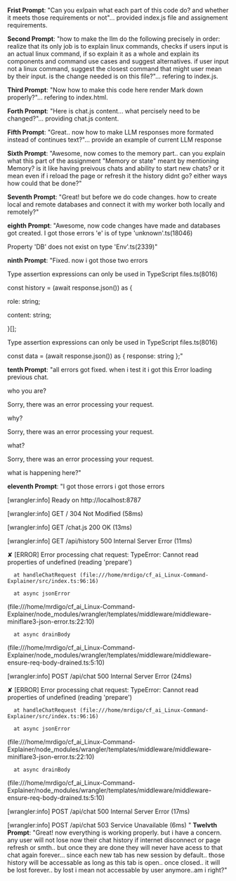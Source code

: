 **Frist Prompt**: "Can you exlpain what each part of this code do? and whether it meets those requirements or not"... provided index.js file and
assignement requirements.

**Second Prompt**: "how to make the llm do the following precisely in order: realize that its only job is to explain linux commands, checks if users input is an actual linux command, if so explain it as a whole and explain its components and command use cases and suggest alternatives. if user input not a linux command, suggest the closest command that might user mean by their input. is the change needed is on this file?"... refering to index.js.

**Third Prompt**: "Now how to make this code here render Mark down properly?"... refering to index.html.

**Forth Prompt**: "Here is chat.js content... what percisely need to be changed?"... providing chat.js content.

**Fifth Prompt**: "Great.. now how to make LLM responses more formated instead of continues text?"... provide an example of current LLM response

**Sixth Prompt**: "Awesome, now comes to the memory part.. can you explain what this part of the assignment "Memory or state" meant by mentioning Memory? is it like having preivous chats and ability to start new chats? or it mean even if i reload the page or refresh it the history didnt go? either ways how could that be done?"

**Seventh Prompt**: "Great! but before we do code changes. how to create local and remote databases and connect it with my worker both locally and remotely?"

**eighth Prompt**: "Awesome, now code changes have made and databases got created. I got those errors 'e' is of type 'unknown'.ts(18046)

Property 'DB' does not exist on type 'Env'.ts(2339)"

**ninth Prompt**: "Fixed. now i got those two errors

Type assertion expressions can only be used in TypeScript files.ts(8016)

const history = (await response.json()) as {

role: string;

content: string;

}[];

Type assertion expressions can only be used in TypeScript files.ts(8016)

const data = (await response.json()) as { response: string };"



**tenth Prompt**: "all errors got fixed. when i test it i got this 
Error loading previous chat.

who you are?

Sorry, there was an error processing your request.

why?

Sorry, there was an error processing your request.

what?

Sorry, there was an error processing your request.

what is happening here?"

**eleventh Prompt**: "I got those errors 
i got those errors

[wrangler:info] Ready on http://localhost:8787

[wrangler:info] GET / 304 Not Modified (58ms)

[wrangler:info] GET /chat.js 200 OK (13ms)

[wrangler:info] GET /api/history 500 Internal Server Error (11ms)

✘ [ERROR] Error processing chat request: TypeError: Cannot read properties of undefined (reading 'prepare')



      at handleChatRequest (file:///home/mrdigo/cf_ai_Linux-Command-Explainer/src/index.ts:96:16)

      at async jsonError

  (file:///home/mrdigo/cf_ai_Linux-Command-Explainer/node_modules/wrangler/templates/middleware/middleware-miniflare3-json-error.ts:22:10)

      at async drainBody

  (file:///home/mrdigo/cf_ai_Linux-Command-Explainer/node_modules/wrangler/templates/middleware/middleware-ensure-req-body-drained.ts:5:10)





[wrangler:info] POST /api/chat 500 Internal Server Error (24ms)

✘ [ERROR] Error processing chat request: TypeError: Cannot read properties of undefined (reading 'prepare')



      at handleChatRequest (file:///home/mrdigo/cf_ai_Linux-Command-Explainer/src/index.ts:96:16)

      at async jsonError

  (file:///home/mrdigo/cf_ai_Linux-Command-Explainer/node_modules/wrangler/templates/middleware/middleware-miniflare3-json-error.ts:22:10)

      at async drainBody

  (file:///home/mrdigo/cf_ai_Linux-Command-Explainer/node_modules/wrangler/templates/middleware/middleware-ensure-req-body-drained.ts:5:10)





[wrangler:info] POST /api/chat 500 Internal Server Error (17ms)

[wrangler:info] POST /api/chat 503 Service Unavailable (6ms)
"
**Twelvth Prompt**: "Great! now everything is working properly. but i have a concern. any user will not lose now their chat history if internet disconnect or page refresh or smth.. but once they are done they will never have acess to that chat again forever... since each new tab has new session by default.. those history will be accessable as long as this tab is open.. once closed.. it will be lost forever.. by lost i mean not accessable by user anymore..am i right?"

